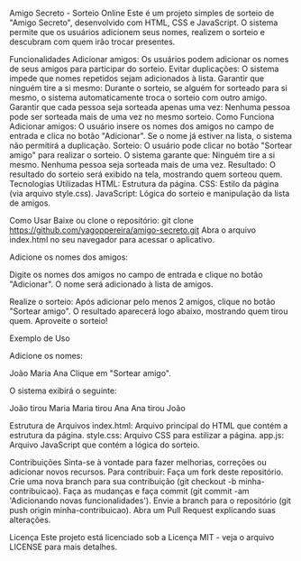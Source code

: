 Amigo Secreto - Sorteio Online
Este é um projeto simples de sorteio de "Amigo Secreto", desenvolvido com HTML, CSS e JavaScript. O sistema permite que os usuários adicionem seus nomes, realizem o sorteio e descubram com quem irão trocar presentes.

Funcionalidades
Adicionar amigos: Os usuários podem adicionar os nomes de seus amigos para participar do sorteio.
Evitar duplicações: O sistema impede que nomes repetidos sejam adicionados à lista.
Garantir que ninguém tire a si mesmo: Durante o sorteio, se alguém for sorteado para si mesmo, o sistema automaticamente troca o sorteio com outro amigo.
Garantir que cada pessoa seja sorteada apenas uma vez: Nenhuma pessoa pode ser sorteada mais de uma vez no mesmo sorteio.
Como Funciona
Adicionar amigos: O usuário insere os nomes dos amigos no campo de entrada e clica no botão "Adicionar". Se o nome já estiver na lista, o sistema não permitirá a duplicação.
Sorteio: O usuário pode clicar no botão "Sortear amigo" para realizar o sorteio. O sistema garante que:
Ninguém tire a si mesmo.
Nenhuma pessoa seja sorteada mais de uma vez.
Resultado: O resultado do sorteio será exibido na tela, mostrando quem sorteou quem.
Tecnologias Utilizadas
HTML: Estrutura da página.
CSS: Estilo da página (via arquivo style.css).
JavaScript: Lógica do sorteio e manipulação da lista de amigos.

Como Usar
Baixe ou clone o repositório:
git clone https://github.com/yagoppereira/amigo-secreto.git
Abra o arquivo index.html no seu navegador para acessar o aplicativo.

Adicione os nomes dos amigos:

Digite os nomes dos amigos no campo de entrada e clique no botão "Adicionar".
O nome será adicionado à lista de amigos.

Realize o sorteio:
Após adicionar pelo menos 2 amigos, clique no botão "Sortear amigo".
O resultado aparecerá logo abaixo, mostrando quem tirou quem.
Aproveite o sorteio!

Exemplo de Uso

Adicione os nomes:

João
Maria
Ana
Clique em "Sortear amigo".

O sistema exibirá o seguinte:

João tirou Maria
Maria tirou Ana
Ana tirou João

Estrutura de Arquivos
index.html: Arquivo principal do HTML que contém a estrutura da página.
style.css: Arquivo CSS para estilizar a página.
app.js: Arquivo JavaScript que contém a lógica do sorteio.

Contribuições
Sinta-se à vontade para fazer melhorias, correções ou adicionar novos recursos. Para contribuir:
Faça um fork deste repositório.
Crie uma nova branch para sua contribuição (git checkout -b minha-contribuicao).
Faça as mudanças e faça commit (git commit -am 'Adicionando novas funcionalidades').
Envie a branch para o repositório (git push origin minha-contribuicao).
Abra um Pull Request explicando suas alterações.

Licença
Este projeto está licenciado sob a Licença MIT - veja o arquivo LICENSE para mais detalhes.
